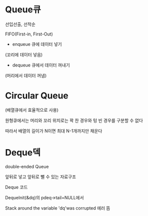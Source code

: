 # Queue큐

선입선출, 선착순

FIFO(First-in, First-Out)

* enqueue 큐에 데이터 넣기

(꼬리에 데이터 넣음)

* dequeue 큐에서 데이터 꺼내기

(머리에서 데이터 꺼냄)

# Circular Queue

(배열큐에서 효율적으로 사용)

원형큐에서는 머리와 꼬리 위치로는 꽉 찬 경우와 텅 빈 경우를 구분할 수 없다

따라서 배열의 길이가 N이면 최대 N-1개까지만 채운다

# Deque덱

double-ended Queue

앞뒤로 넣고 앞뒤로 뺄 수 있는 자료구조

Deque 코드

DequeInit(&dq)의 pdeq->tail=NULL에서

Stack around the variable 'dq'was corrupted 에러 뜸
